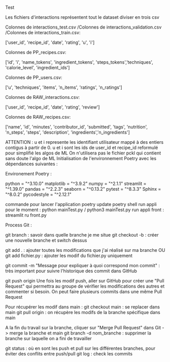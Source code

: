 Test

Les fichiers d'interactions représentent tout le dataset diviser en trois csv

Colonnes de interactions_test.csv /Colonnes de interactions_validation.csv /Colonnes de interactions_train.csv:

['user_id', 'recipe_id', 'date', 'rating', 'u', 'i']

Colonnes de PP_recipes.csv:

['id', 'i', 'name_tokens', 'ingredient_tokens', 'steps_tokens','techniques', 'calorie_level', 'ingredient_ids']

Colonnes de PP_users.csv:

['u', 'techniques', 'items', 'n_items', 'ratings', 'n_ratings']

Colonnes de RAW_interactions.csv:

['user_id', 'recipe_id', 'date', 'rating', 'review']

Colonnes de RAW_recipes.csv:

['name', 'id', 'minutes', 'contributor_id', 'submitted', 'tags', 'nutrition', 'n_steps', 'steps', 'description', 'ingredients','n_ingredients']

ATTENTION : u et i represente les identifiant utilisateur mappé à des entiers contigus à partir de 0.
u et i sont les ids de user_id et recipe_id reformulé pour simplifié les algos de ML 
On n'utilisera pas le fichier pckl qui contient sans doute l'algo de ML 
Initialisation de l'environnement Poetry avec les dépendances suivantes : 

Environement Poetry : 

python = "^3.10.0"
matplotlib = "^3.9.2"
numpy = "^2.1.1"
streamlit = "^1.39.0"
pandas = "^2.2.3"
seaborn = "^0.13.2"
pytest = "^8.3.3"
Sphinx = "^8.0.2"
pycodestyle = "^2.12.1"

commande pour lancer l'application
poetry update
poetry shell
run appli pour le moment : python mainTest.py  / python3 mainTest.py
run appli front : streamlit ru front.py

Process Git :

git branch : savoir dans quelle branche je me situe
git checkout -b <nombranche> : créer une nouvelle branche et switch dessus

git add . : ajouter toutes les modifications que j'ai réalisé sur ma branche
OU
git add fichier.py : ajouter les modif du fichier.py uniquement

git commit -m "Message pour expliquer à quoi correspond mon commit" : très important pour suivre l'historique des commit dans GitHub

git push origin <branch> 
Une fois les modif push, aller sur GitHub pour créer une "Pull Request" qui permettra au groupe de vérifier les modifications des autres et commenter si besoin.
On peut faire plusieurs commits dans une même Pull Request

Pour récupérer les modif dans main :
git checkout main : se replacer dans main
git pull origin <branch> : on récupère les modifs de la branche spécifique dans main

A la fin du travail sur la branche, cliquer sur "Merge Pull Request" dans Git -> merge la branche et main
git branch -d nom_branche : supprimer la branche sur laquelle on a fini de travailler

git status : où en sont les push et pull sur les différentes branches, pour éviter des conflits entre push/pull
git log : check les commits








